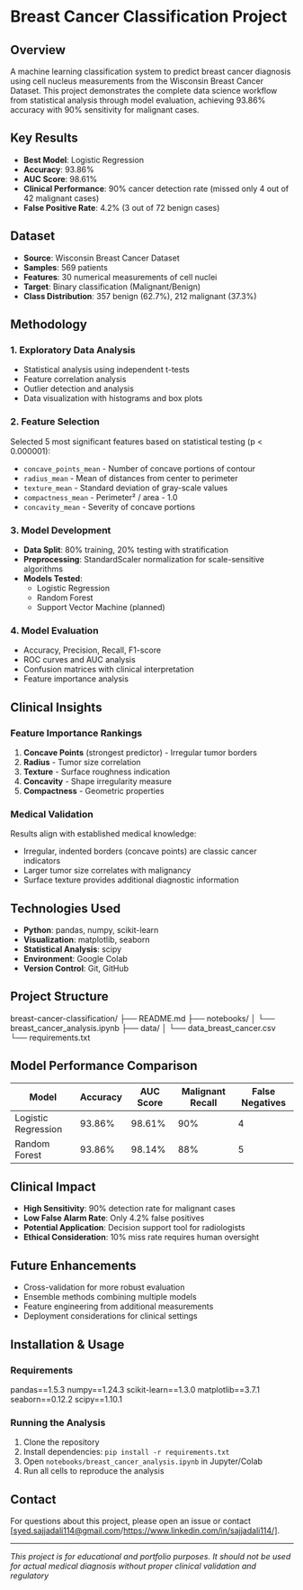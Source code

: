 # Breast Cancer Classification Project

## Overview
A machine learning classification system to predict breast cancer diagnosis using cell nucleus measurements from the Wisconsin Breast Cancer Dataset. This project demonstrates the complete data science workflow from statistical analysis through model evaluation, achieving 93.86% accuracy with 90% sensitivity for malignant cases.

## Key Results
- **Best Model**: Logistic Regression
- **Accuracy**: 93.86%
- **AUC Score**: 98.61%
- **Clinical Performance**: 90% cancer detection rate (missed only 4 out of 42 malignant cases)
- **False Positive Rate**: 4.2% (3 out of 72 benign cases)

## Dataset
- **Source**: Wisconsin Breast Cancer Dataset
- **Samples**: 569 patients
- **Features**: 30 numerical measurements of cell nuclei
- **Target**: Binary classification (Malignant/Benign)
- **Class Distribution**: 357 benign (62.7%), 212 malignant (37.3%)

## Methodology

### 1. Exploratory Data Analysis
- Statistical analysis using independent t-tests
- Feature correlation analysis
- Outlier detection and analysis
- Data visualization with histograms and box plots

### 2. Feature Selection
Selected 5 most significant features based on statistical testing (p < 0.000001):
- `concave_points_mean` - Number of concave portions of contour
- `radius_mean` - Mean of distances from center to perimeter
- `texture_mean` - Standard deviation of gray-scale values
- `compactness_mean` - Perimeter² / area - 1.0
- `concavity_mean` - Severity of concave portions

### 3. Model Development
- **Data Split**: 80% training, 20% testing with stratification
- **Preprocessing**: StandardScaler normalization for scale-sensitive algorithms
- **Models Tested**: 
  - Logistic Regression
  - Random Forest
  - Support Vector Machine (planned)

### 4. Model Evaluation
- Accuracy, Precision, Recall, F1-score
- ROC curves and AUC analysis
- Confusion matrices with clinical interpretation
- Feature importance analysis

## Clinical Insights

### Feature Importance Rankings
1. **Concave Points** (strongest predictor) - Irregular tumor borders
2. **Radius** - Tumor size correlation
3. **Texture** - Surface roughness indication
4. **Concavity** - Shape irregularity measure
5. **Compactness** - Geometric properties

### Medical Validation
Results align with established medical knowledge:
- Irregular, indented borders (concave points) are classic cancer indicators
- Larger tumor size correlates with malignancy
- Surface texture provides additional diagnostic information

## Technologies Used
- **Python**: pandas, numpy, scikit-learn
- **Visualization**: matplotlib, seaborn
- **Statistical Analysis**: scipy
- **Environment**: Google Colab
- **Version Control**: Git, GitHub

## Project Structure
breast-cancer-classification/
├── README.md
├── notebooks/
│   └── breast_cancer_analysis.ipynb
├── data/
│   └── data_breast_cancer.csv
└── requirements.txt

## Model Performance Comparison

| Model | Accuracy | AUC Score | Malignant Recall | False Negatives |
|-------|----------|-----------|------------------|-----------------|
| Logistic Regression | 93.86% | 98.61% | 90% | 4 |
| Random Forest | 93.86% | 98.14% | 88% | 5 |

## Clinical Impact
- **High Sensitivity**: 90% detection rate for malignant cases
- **Low False Alarm Rate**: Only 4.2% false positives
- **Potential Application**: Decision support tool for radiologists
- **Ethical Consideration**: 10% miss rate requires human oversight

## Future Enhancements
- Cross-validation for more robust evaluation
- Ensemble methods combining multiple models
- Feature engineering from additional measurements
- Deployment considerations for clinical settings

## Installation & Usage

### Requirements
pandas==1.5.3
numpy==1.24.3
scikit-learn==1.3.0
matplotlib==3.7.1
seaborn==0.12.2
scipy==1.10.1

### Running the Analysis
1. Clone the repository
2. Install dependencies: `pip install -r requirements.txt`
3. Open `notebooks/breast_cancer_analysis.ipynb` in Jupyter/Colab
4. Run all cells to reproduce the analysis

## Contact
For questions about this project, please open an issue or contact [syed.sajjadali114@gmail.com/https://www.linkedin.com/in/sajjadali114/].

---
*This project is for educational and portfolio purposes. It should not be used for actual medical diagnosis without proper clinical validation and regulatory*
